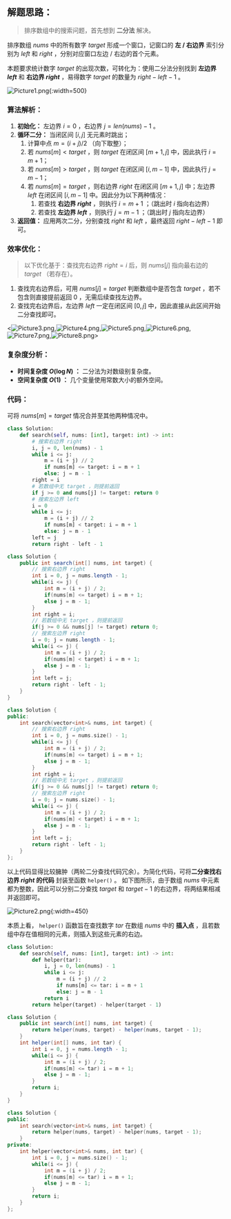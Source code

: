 ## 解题思路：

> 排序数组中的搜索问题，首先想到 **二分法** 解决。

排序数组 $nums$ 中的所有数字 $target$ 形成一个窗口，记窗口的 **左 / 右边界** 索引分别为 $left$ 和 $right$ ，分别对应窗口左边 / 右边的首个元素。

本题要求统计数字 $target$ 的出现次数，可转化为：使用二分法分别找到 **左边界 $left$** 和 **右边界 $right$** ，易得数字 $target$ 的数量为 $right - left - 1$ 。

![Picture1.png](https://pic.leetcode-cn.com/1600793982-pWqZGf-Picture1.png){:width=500}

### 算法解析：

1. **初始化：** 左边界 $i = 0$ ，右边界 $j = len(nums) - 1$ 。
2. **循环二分：** 当闭区间 $[i, j]$ 无元素时跳出；
   1. 计算中点 $m = (i + j) / 2$ （向下取整）；
   2. 若 $nums[m] < target$ ，则 $target$ 在闭区间 $[m + 1, j]$ 中，因此执行 $i = m + 1$；
   3. 若 $nums[m] > target$ ，则 $target$ 在闭区间 $[i, m - 1]$ 中，因此执行 $j = m - 1$；
   4. 若 $nums[m] = target$ ，则右边界 $right$ 在闭区间 $[m+1, j]$ 中；左边界 $left$ 在闭区间 $[i, m-1]$ 中。因此分为以下两种情况：
      1. 若查找 **右边界 $right$** ，则执行 $i = m + 1$ ；（跳出时 $i$ 指向右边界）
      2. 若查找 **左边界 $left$** ，则执行 $j = m - 1$ ；（跳出时 $j$ 指向左边界）
3. **返回值：** 应用两次二分，分别查找 $right$ 和 $left$ ，最终返回 $right - left - 1$ 即可。

### 效率优化：

> 以下优化基于：查找完右边界 $right = i$ 后，则 $nums[j]$ 指向最右边的 $target$ （若存在）。

1. 查找完右边界后，可用 $nums[j] = target$ 判断数组中是否包含 $target$ ，若不包含则直接提前返回 $0$ ，无需后续查找左边界。
2. 查找完右边界后，左边界 $left$ 一定在闭区间 $[0, j]$ 中，因此直接从此区间开始二分查找即可。

<![Picture3.png](https://pic.leetcode-cn.com/1600793982-omMfDH-Picture3.png),![Picture4.png](https://pic.leetcode-cn.com/1600793982-bUXLGC-Picture4.png),![Picture5.png](https://pic.leetcode-cn.com/1600794190-pDMqjT-Picture5.png),![Picture6.png](https://pic.leetcode-cn.com/1600793982-Uvhvcw-Picture6.png),![Picture7.png](https://pic.leetcode-cn.com/1600793982-CGLgjg-Picture7.png),![Picture8.png](https://pic.leetcode-cn.com/1600793982-WNaiRL-Picture8.png)>

### 复杂度分析：

- **时间复杂度 $O(\log N)$ ：** 二分法为对数级别复杂度。
- **空间复杂度 $O(1)$ ：** 几个变量使用常数大小的额外空间。

### 代码：

可将 $nums[m] = target$ 情况合并至其他两种情况中。

```Python []
class Solution:
    def search(self, nums: [int], target: int) -> int:
        # 搜索右边界 right
        i, j = 0, len(nums) - 1
        while i <= j:
            m = (i + j) // 2
            if nums[m] <= target: i = m + 1
            else: j = m - 1
        right = i
        # 若数组中无 target ，则提前返回
        if j >= 0 and nums[j] != target: return 0
        # 搜索左边界 left
        i = 0
        while i <= j:
            m = (i + j) // 2
            if nums[m] < target: i = m + 1
            else: j = m - 1
        left = j
        return right - left - 1
```

```Java []
class Solution {
    public int search(int[] nums, int target) {
        // 搜索右边界 right
        int i = 0, j = nums.length - 1;
        while(i <= j) {
            int m = (i + j) / 2;
            if(nums[m] <= target) i = m + 1;
            else j = m - 1;
        }
        int right = i;
        // 若数组中无 target ，则提前返回
        if(j >= 0 && nums[j] != target) return 0;
        // 搜索左边界 right
        i = 0; j = nums.length - 1;
        while(i <= j) {
            int m = (i + j) / 2;
            if(nums[m] < target) i = m + 1;
            else j = m - 1;
        }
        int left = j;
        return right - left - 1;
    }
}
```

```C++ []
class Solution {
public:
    int search(vector<int>& nums, int target) {
        // 搜索右边界 right
        int i = 0, j = nums.size() - 1;
        while(i <= j) {
            int m = (i + j) / 2;
            if(nums[m] <= target) i = m + 1;
            else j = m - 1;
        }
        int right = i;
        // 若数组中无 target ，则提前返回
        if(j >= 0 && nums[j] != target) return 0;
        // 搜索左边界 right
        i = 0; j = nums.size() - 1;
        while(i <= j) {
            int m = (i + j) / 2;
            if(nums[m] < target) i = m + 1;
            else j = m - 1;
        }
        int left = j;
        return right - left - 1;
    }
};
```

以上代码显得比较臃肿（两轮二分查找代码冗余）。为简化代码，可将**二分查找右边界 $right$ 的代码** 封装至函数 `helper()` 。
如下图所示，由于数组 $nums$ 中元素都为整数，因此可以分别二分查找 $target$ 和 $target - 1$ 的右边界，将两结果相减并返回即可。

![Picture2.png](https://pic.leetcode-cn.com/1600793982-ikEYZs-Picture2.png){:width=450}

本质上看， `helper()` 函数旨在查找数字 $tar$ 在数组 $nums$ 中的 **插入点** ，且若数组中存在值相同的元素，则插入到这些元素的右边。

```Python []
class Solution:
    def search(self, nums: [int], target: int) -> int:
        def helper(tar):
            i, j = 0, len(nums) - 1
            while i <= j:
                m = (i + j) // 2
                if nums[m] <= tar: i = m + 1
                else: j = m - 1
            return i
        return helper(target) - helper(target - 1)
```

```Java []
class Solution {
    public int search(int[] nums, int target) {
        return helper(nums, target) - helper(nums, target - 1);
    }
    int helper(int[] nums, int tar) {
        int i = 0, j = nums.length - 1;
        while(i <= j) {
            int m = (i + j) / 2;
            if(nums[m] <= tar) i = m + 1;
            else j = m - 1;
        }
        return i;
    }
}
```

```C++ []
class Solution {
public:
    int search(vector<int>& nums, int target) {
        return helper(nums, target) - helper(nums, target - 1);
    }
private:
    int helper(vector<int>& nums, int tar) {
        int i = 0, j = nums.size() - 1;
        while(i <= j) {
            int m = (i + j) / 2;
            if(nums[m] <= tar) i = m + 1;
            else j = m - 1;
        }
        return i;
    }
};
```
